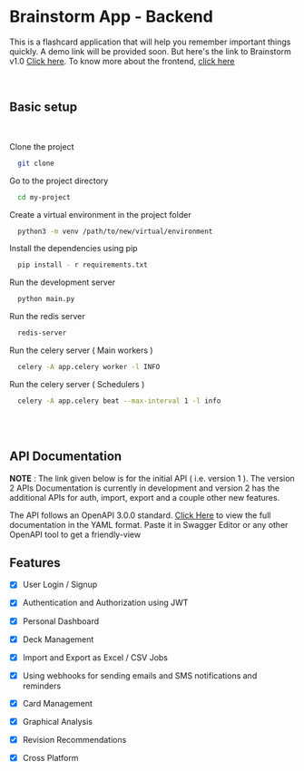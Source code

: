 # Brainstorm App - Backend

This is a flashcard application that will help you remember important things quickly. A demo link will be provided soon. But here's the link to Brainstorm v1.0 [Click here](https://brainstorm-flashcard-app.herokuapp.com/). To know more about the frontend, [click here](https://github.com/Vishvam10/Brainstorm-v2.0-Frontend)

<br>

## Basic setup

<br>

Clone the project
```bash
  git clone 
```

Go to the project directory
```bash
  cd my-project
```

Create a virtual environment in the project folder

```bash
  python3 -m venv /path/to/new/virtual/environment
```

Install the dependencies using pip
```bash
  pip install - r requirements.txt
```

Run the development server 
```bash
  python main.py
```

Run the redis server
```bash
  redis-server
```
Run the celery server ( Main workers )
```bash
  celery -A app.celery worker -l INFO
```
Run the celery server ( Schedulers )
```bash
  celery -A app.celery beat --max-interval 1 -l info
```
<br>
<br>

## API Documentation

**NOTE** : The link given below is for the initial API ( i.e. version 1 ). The version 2 APIs Documentation is currently in development and version 2 has the additional APIs for auth, import, export and a couple other new features.

The API follows an OpenAPI 3.0.0 standard. [Click Here](./openapi.yaml) to view the full documentation in the YAML format. Paste it in Swagger Editor or any other OpenAPI tool to get a friendly-view

## Features

- [x] User Login / Signup
- [x] Authentication and Authorization using JWT  
- [x]  Personal Dashboard
- [x] Deck Management
- [x] Import and Export as Excel / CSV Jobs
- [x] Using webhooks for sending emails and SMS notifications and reminders
- [x] Card Management
- [x] Graphical Analysis
- [x] Revision Recommendations
- [x] Cross Platform


